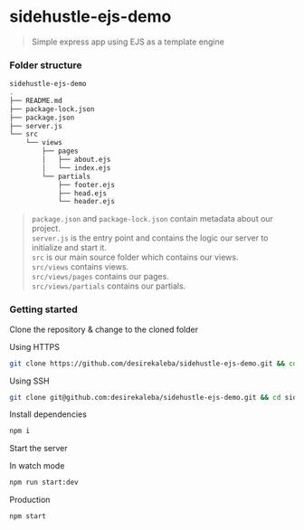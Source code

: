 # sidehustle-ejs-demo

> Simple express app using EJS as a template engine

### Folder structure
```sh
sidehustle-ejs-demo
.
├── README.md
├── package-lock.json
├── package.json
├── server.js
└── src
    └── views
        ├── pages
        │   ├── about.ejs
        │   └── index.ejs
        └── partials
            ├── footer.ejs
            ├── head.ejs
            └── header.ejs
```
> `package.json` and `package-lock.json` contain metadata about our project.<br>
> `server.js` is the entry point and contains the logic our server to initialize and start it.<br>
> `src` is our main source folder which contains our views.<br>
> `src/views` contains views.<br>
> `src/views/pages` contains our pages.<br>
> `src/views/partials` contains our partials.<br>

### Getting started
Clone the repository & change to the cloned folder

Using HTTPS
```sh
git clone https://github.com/desirekaleba/sidehustle-ejs-demo.git && cd sidehustle-ejs-demo
```
Using SSH
```sh
git clone git@github.com:desirekaleba/sidehustle-ejs-demo.git && cd sidehustle-ejs-demo
```
Install dependencies
```sh
npm i
```
Start the server

In watch mode
```sh
npm run start:dev
```
Production
```sh
npm start
```

